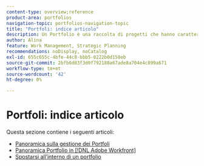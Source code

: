 ```yaml
---
content-type: overview;reference
product-area: portfolios
navigation-topic: portfolios-navigation-topic
title: "Portfoli: indice articolo"
description: Un Portfolio è una raccolta di progetti che hanno caratteristiche unificanti. Per informazioni sui portfolio, consulta i seguenti articoli.
author: Alina
feature: Work Management, Strategic Planning
recommendations: noDisplay, noCatalog
exl-id: 655c655c-4bfe-44c8-bbb5-0222b0d158eb
source-git-commit: 2bfb6d03f3d0f792180a67ade8a704e4c899a671
workflow-type: tm+mt
source-wordcount: '42'
ht-degree: 0%

---
```


# Portfoli: indice articolo

Questa sezione contiene i seguenti articoli:

* [Panoramica sulla gestione dei Portfoli](../../../manage-work/portfolios/portfolios-overview/portfolio-managament-overview.md)
* [Panoramica Portfolio in [!DNL Adobe Workfront]](../../../manage-work/portfolios/portfolios-overview/portfolio-overview.md)
* [Spostarsi all’interno di un portfolio](../../../manage-work/portfolios/portfolios-overview/navigate-within-portfolio.md)


